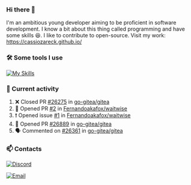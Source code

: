 ### Hi there 👋
I'm an ambitious young developer aiming to be proficient in software development. I know a bit about this thing called programming and have some skills 😆. I like to contribute to open-source. Visit my work: https://cassiozareck.github.io/

### 🛠️ Some tools I use
[![My Skills](https://skillicons.dev/icons?i=go,postgres,git,docker,python,linux)](https://skillicons.dev)

### 🔭 Current activity
<!--START_SECTION:activity-->
1. ❌ Closed PR [#26275](https://github.com/go-gitea/gitea/pull/26275) in [go-gitea/gitea](https://github.com/go-gitea/gitea)
2. 💪 Opened PR [#2](https://github.com/Fernandoakafox/waitwise/pull/2) in [Fernandoakafox/waitwise](https://github.com/Fernandoakafox/waitwise)
3. ❗ Opened issue [#1](https://github.com/Fernandoakafox/waitwise/issues/1) in [Fernandoakafox/waitwise](https://github.com/Fernandoakafox/waitwise)
4. 💪 Opened PR [#26889](https://github.com/go-gitea/gitea/pull/26889) in [go-gitea/gitea](https://github.com/go-gitea/gitea)
5. 🗣 Commented on [#26361](https://github.com/go-gitea/gitea/issues/26361#issuecomment-1676169824) in [go-gitea/gitea](https://github.com/go-gitea/gitea)
<!--END_SECTION:activity-->

### 📫 Contacts
[![Discord](https://dcbadge.vercel.app/api/shield/828005328988798997)](https://discord.com/channels/@me/828005328988798997)

<a href="mailto:cassiomilczareck@gmail.com">
    <img src="https://img.shields.io/badge/Gmail-D14836?style=for-the-badge&logo=gmail&logoColor=white" alt="Email">
</a>

<!--
**cassiozareck/cassiozareck** is a ✨ _special_ ✨ repository because its `README.md` (this file) appears on your GitHub profile.

Here are some ideas to get you started:

- 🔭 I’m currently working on ...
- 🌱 I’m currently learning ...
- 👯 I’m looking to collaborate on ...
- 🤔 I’m looking for help with ...
- 💬 Ask me about ...
- 😄 Pronouns: ...
- ⚡ Fun fact: ...
-->
